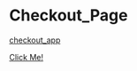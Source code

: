 
# Checkout_Page


[checkout_app](https://user-images.githubusercontent.com/101884444/174451265-2e6a546f-cf2c-4fed-957a-e87606dd88a8.gif)

[Click Me!](https://kaplanh.github.io/Checkout_Page/)
